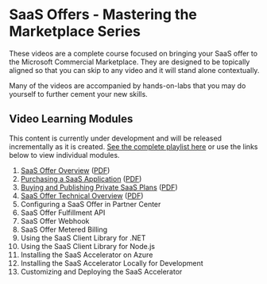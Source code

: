 # SaaS Offers - Mastering the Marketplace Series

These videos are a complete course focused on bringing your SaaS offer to the Microsoft Commercial Marketplace. They are designed to be topically aligned so that you can skip to any video and it will stand alone contextually.

Many of the videos are accompanied by hands-on-labs that you may do yourself to further cement your new skills.

## Video Learning Modules

This content is currently under development and will be released incrementally as it is created.
[See the complete playlist here](https://www.youtube.com/playlist?list=PLmsFUfdnGr3wWUaB-QkSaQRHBNYKZj5PM) or use the links below to view individual modules.

1. [SaaS Offer Overview](https://www.youtube.com/watch?v=9PCTioPbI8M&list=PLmsFUfdnGr3wWUaB-QkSaQRHBNYKZj5PM&index=1) ([PDF](./pdfs/01-SaaS-Offer-Overview.pdf))
1. [Purchasing a SaaS Application](https://www.youtube.com/watch?v=F1DHF3OYiUI&list=PLmsFUfdnGr3wWUaB-QkSaQRHBNYKZj5PM&index=2) ([PDF](./pdfs/02-Purchasing-a-SaaS-Application/pdf))
1. [Buying and Publishing Private SaaS Plans](https://www.youtube.com/watch?v=RFYybqyyy-c&list=PLmsFUfdnGr3wWUaB-QkSaQRHBNYKZj5PM&index=3) ([PDF](./pdfs/03-Buying-and-Publishing-Private-SaaS-Plans.pdf))
1. [SaaS Offer Technical Overview](https://www.youtube.com/watch?v=0c-rzJkTV7w&list=PLmsFUfdnGr3wWUaB-QkSaQRHBNYKZj5PM&index=4) ([PDF](./pdfs/04-SaaS-Offer-Technical-Overview.pdf))
1. Configuring a SaaS Offer in Partner Center
1. SaaS Offer Fulfillment API
1. SaaS Offer Webhook
1. SaaS Offer Metered Billing
1. Using the SaaS Client Library for .NET
1. Using the SaaS Client Library for Node.js
1. Installing the SaaS Accelerator on Azure
1. Installing the SaaS Accelerator Locally for Development
1. Customizing and Deploying the SaaS Accelerator